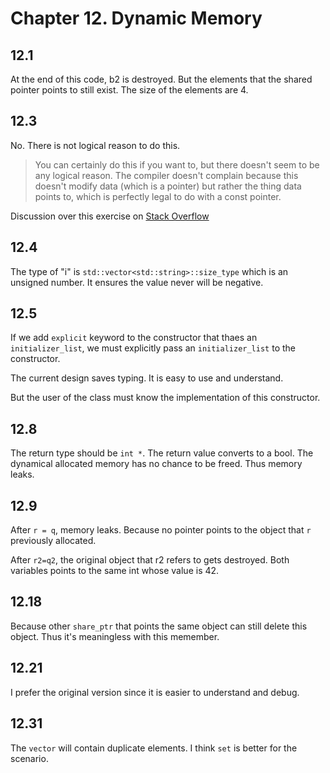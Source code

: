 # Chapter 12. Dynamic Memory

## 12.1

At the end of this code, b2 is destroyed. But the elements that the shared pointer points to still exist. The size of the elements are 4.

## 12.3

No. There is not logical reason to do this.

> You can certainly do this if you want to, but there doesn't seem to be any logical reason. The compiler doesn't complain because this doesn't modify data (which is a pointer) but rather the thing data points to, which is perfectly legal to do with a  const pointer.

Discussion over this exercise on [Stack Overflow](http://stackoverflow.com/questions/20725190/operating-on-dynamic-memory-is-it-meaningful-to-overload-a-const-memeber-functi)

## 12.4

The type of "i" is `std::vector<std::string>::size_type` which is an unsigned number. It ensures the value never will be negative.


## 12.5

If we add `explicit` keyword to the constructor that thaes an `initializer_list`, we must explicitly pass an `initializer_list` to the constructor.

The current design saves typing. It is easy to use and understand. 

But the user of the class must know the implementation of this constructor. 


## 12.8

The return type should be `int *`. The return value converts to a bool. The dynamical allocated memory has no chance to be freed. Thus memory leaks.


## 12.9

After `r = q`, memory leaks. Because no pointer points to the object that `r` previously allocated.

After `r2=q2`, the original object that r2 refers to gets destroyed. Both variables points to the same int whose value is 42.


## 12.18

Because other `share_ptr` that points the same object can still delete this object. Thus it's meaningless with this memember.

## 12.21

I prefer the original version since it is easier to understand and debug.

## 12.31

The `vector` will contain duplicate elements. I think `set` is better for the scenario.




